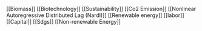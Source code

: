 [[Biomass]]
[[Biotechnology]]
[[Sustainability]]
[[Co2 Emission]]
[[Nonlinear Autoregressive Distributed Lag (Nardl)]]
[[Renewable energy]]
[[labor]]
[[Capital]]
[[Sdgs]]
[[Non-renewable Energy]]
